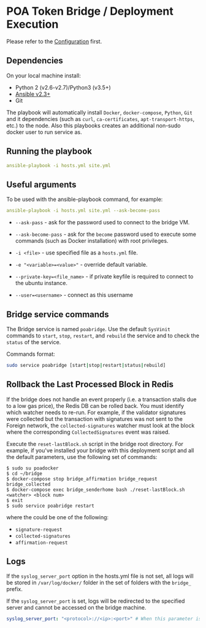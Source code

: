 # POA Token Bridge / Deployment Execution

Please refer to the [Configuration](./CONFIGURATION.md) first.

## Dependencies

On your local machine install:
  * Python 2 (v2.6-v2.7)/Python3 (v3.5+)
  * [Ansible v2.3+](https://docs.ansible.com/ansible/latest/installation_guide/intro_installation.html)
  * Git

The playbook will automatically install `Docker`, `docker-compose`, `Python`, `Git` and it dependencies (such as `curl`, `ca-certificates`, `apt-transport-https`, etc.) to the node. Also this playbooks creates an additional non-sudo docker user to run service as.

## Running the playbook

```yaml
ansible-playbook -i hosts.yml site.yml
```

## Useful arguments

To be used with the ansible-playbook command, for example:

```yaml
ansible-playbook -i hosts.yml site.yml --ask-become-pass
```

* `--ask-pass` - ask for the password used to connect to the bridge VM.

* `--ask-become-pass` - ask for the `become` password used to execute some commands (such as Docker installation) with root privileges.

* `-i <file>` - use specified file as a `hosts.yml` file.

* `-e "<variable>=<value>"` - override default variable.

* `--private-key=<file_name>` - if private keyfile is required to connect to the ubuntu instance.

* `--user=<username>` - connect as this username

## Bridge service commands

The Bridge service is named `poabridge`. Use the default `SysVinit` commands to `start`, `stop`, `restart`, and `rebuild` the service and to check the `status` of the service. 

Commands format:
```bash
sudo service poabridge [start|stop|restart|status|rebuild]
```

## Rollback the Last Processed Block in Redis

If the bridge does not handle an event properly (i.e. a transaction stalls due to a low gas price), the Redis DB can be rolled back. You must identify which watcher needs to re-run. For example, if the validator signatures were collected but the transaction with signatures was not sent to the Foreign network, the `collected-signatures` watcher must look at the block where the corresponding `CollectedSignatures` event was raised.

Execute the `reset-lastBlock.sh` script in the bridge root directory. For example, if you've installed your bridge with this deployment script and all the default parameters, use the following set of commands:

```shell
$ sudo su poadocker
$ cd ~/bridge
$ docker-compose stop bridge_affirmation bridge_request bridge_collected
$ docker-compose exec bridge_senderhome bash ./reset-lastBlock.sh <watcher> <block num>
$ exit
$ sudo service poabridge restart
```
where the _<watcher>_ could be one of the following:

- `signature-request`
- `collected-signatures`
- `affirmation-request`

## Logs

If the `syslog_server_port` option in the hosts.yml file is not set, all logs will be stored in `/var/log/docker/` folder in the set of folders with the `bridge_` prefix. 

If the `syslog_server_port` is set, logs will be redirected to the specified server and cannot be accessed on the bridge machine.

```yaml 
syslog_server_port: "<protocol>://<ip>:<port>" # When this parameter is set all bridge logs will be redirected to the <ip>:<port> address.
```
